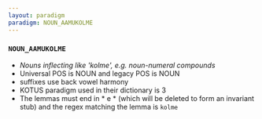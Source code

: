 ```yaml
---
layout: paradigm
paradigm: NOUN_AAMUKOLME
---
```

### ` NOUN_AAMUKOLME `

* _Nouns inflecting like 'kolme', e.g. noun-numeral compounds_
* Universal POS is NOUN and legacy POS is NOUN
* suffixes use back vowel harmony
* KOTUS paradigm used in their dictionary is 3
* The lemmas must end in * e * (which will be deleted to form an invariant stub) and the regex matching the lemma is ` kolme `
